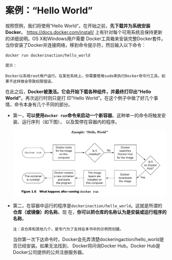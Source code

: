 案例：“Hello World”
===================================================================================
按照惯例，我们将使用“Hello World”。在开始之前，**先下载并为系统安装Docker**。
https://docs.docker.com/install/ 上有针对每个可用系统且保持更新的详细说明。OS X和Windows用户需要
Docker工具箱来安装完整Docker套件。当你安装了Docker并连接网络，移到命令提示符，然后输入以下命令：
```shell
docker run dockerinaction/hello_world
```
```
提示：

Docker以系统root用户运行。在某些系统上，你需要使用sudo来执行Docker命令行工具。如果不这样做会导致权限错误。
```
在此之后，**Docker被激活。它会开始下载各种组件，并最终打印出“Hello World”**。再次运行时则只是打
印“Hello World”。在这个例子中做了好几个事情，命令本身有几个不同的部分。
+ 第一，**可以使用`docker run`命令来启动一个新容器**。这种单一的命令将触发安装、运行序列（如下图），
以及暂停在容器内的程序。

    ![docker run命令的结果](img/6.png)

+ 第二，在容器中运行的程序是`dockerinaction/hello_world`。这就是所谓的 **仓库（或镜像）的名称**。现
在，**你可以把仓库的名称认为是安装或运行程序的名称**。
    ```
    注：该仓库和其他几个，是专门为了支持在本书中的示例而创建。
    ```
    当你第一次下达命令时，Docker会先弄清楚dockeringaction/hello_world是否已经安装。如果无法找到，
    Docker将问询Docker Hub。Docker Hub是Docker公司提供的公共注册服务器。